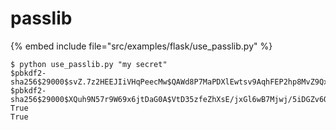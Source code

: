 # passlib


{% embed include file="src/examples/flask/use_passlib.py" %}

```
$ python use_passlib.py "my secret"
$pbkdf2-sha256$29000$svZ.7z2HEEJIiVHqPeecMw$QAWd8P7MaPDXlEwtsv9AqhFEP2hp8MvZ9QxasIw4Pgw
$pbkdf2-sha256$29000$XQuh9N57r9W69x6jtDaG0A$VtD35zfeZhXsE/jxGl6wB7Mjwj/5iDGZv6QC7XBJjrI
True
True
```


